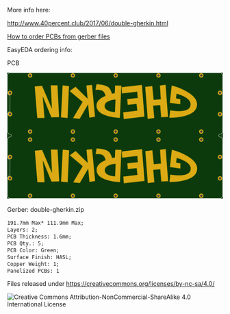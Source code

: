 More info here:

http://www.40percent.club/2017/06/double-gherkin.html

[How to order PCBs from gerber files](http://www.40percent.club/2017/03/ordering-pcb.html)

EasyEDA ordering info:

PCB

![double-gherkin](double-gherkin.png)

Gerber: double-gherkin.zip


    191.7mm Max* 111.9mm Max;
    Layers: 2;
    PCB Thickness: 1.6mm;
    PCB Qty.: 5;
    PCB Color: Green;
    Surface Finish: HASL;
    Copper Weight: 1;
    Panelized PCBs: 1


Files released under https://creativecommons.org/licenses/by-nc-sa/4.0/

![Creative Commons Attribution-NonCommercial-ShareAlike 4.0 International License](https://i.creativecommons.org/l/by-nc-sa/4.0/88x31.png)

